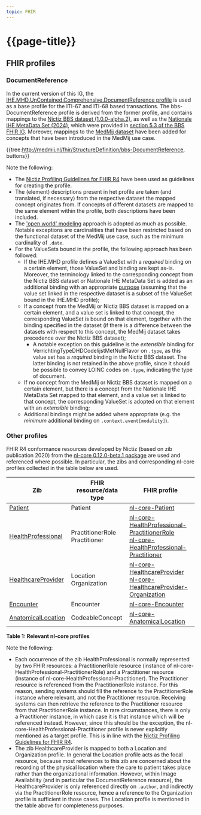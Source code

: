 ```yaml
---
topic: FHIR
---
```


# {{page-title}}

## FHIR profiles

### DocumentReference
In the current version of this IG, the [IHE.MHD.UnContained.Comprehensive.DocumentReference profile](https://profiles.ihe.net/ITI/MHD/StructureDefinition/IHE.MHD.UnContained.Comprehensive.DocumentReference) is used as a base profile for the ITI-67 and ITI-68 based transactions. The bbs-DocumentReference profile is derived from the former profile, and contains mappings to the [Nictiz BBS dataset (1.0.0-alpha.2)](https://decor.nictiz.nl/pub/bbs/bbs-html-20240208T092809/ds-2.16.840.1.113883.2.4.3.11.60.133.1.1-2022-03-09T122352.html), as well as the [Nationale IHE MetaData Set (2024)](https://decor.nictiz.nl/pub/nihemds/ihexds-html-20220712T144728/ds-2.16.840.1.113883.2.4.3.11.60.106.1.1-2013-12-04T122419.html), which were provided in [section 5.3 of the BBS FHIR IG](https://informatiestandaarden.nictiz.nl/wiki/Bbs:V1_Alpha2_IG#MHD.2FWIA:_Mobile_access_to_Health_Documents_.2F_Web-based_Image_Access). Moreover, mappings to the [MedMij dataset](https://github.com/Stichting-MedMij/MedMij-R4-ImageAvailability/blob/main/dataset/Dataset_MedMij_Beeldbeschikbaarheid_1.0.0-beta.1.xlsx) have been added for concepts that have been introduced in the MedMij use case.

{{tree:http://medmij.nl/fhir/StructureDefinition/bbs-DocumentReference, buttons}}

Note the following:
- The [Nictiz Profiling Guidelines for FHIR R4](https://informatiestandaarden.nictiz.nl/wiki/FHIR:V1.0_FHIR_Profiling_Guidelines_R4) have been used as guidelines for creating the profile.
- The (element) descriptions present in het profile are taken (and translated, if necessary) from the respective dataset the mapped concept originates from. If concepts of different datasets are mapped to the same element within the profile, both descriptions have been included.
- The ['open world' modeling](https://informatiestandaarden.nictiz.nl/wiki/FHIR:V1.0_FHIR_Profiling_Guidelines_R4#Open_vs._closed_world_modeling) approach is adopted as much as possible. Notable exceptions are cardinalities that have been restricted based on the functional dataset of the MedMij use case, such as the minimum cardinality of `.date`.
- For the ValueSets bound in the profile, the following approach has been followed:
  - If the IHE.MHD profile defines a ValueSet with a *required* binding on a certain element, those ValueSet and binding are kept as-is. Moreover, the terminology linked to the corresponding concept from the Nictiz BBS dataset or Nationale IHE MetaData Set is added as an additional binding with an appropriate [purpose](https://build.fhir.org/ig/FHIR/fhir-tools-ig/ValueSet-additional-binding-purpose.html) (assuming that the value set linked in the respective dataset is a subset of the ValueSet bound in the IHE.MHD profile);
  - If a concept from the MedMij or Nictiz BBS dataset is mapped on a certain element, and a value set is linked to that concept, the corresponding ValueSet is bound on that element, together with the binding specified in the dataset (if there is a difference between the datasets with respect to this concept, the MedMij dataset takes precedence over the Nictiz BBS dataset);
    - A notable exception on this guideline is the *extensible* binding for VerrichtingTypeDHDCodelijstMetNullFlavor on `.type`, as this value set has a *required* binding in the Nictiz BBS dataset. The latter binding is not retained in the above profile, since it should be possible to convey LOINC codes on `.type`, indicating the type of document.
  - If no concept from the MedMij or Nictiz BBS dataset is mapped on a certain element, but there is a concept from the Nationale IHE MetaData Set mapped to that element, and a value set is linked to that concept, the corresponding ValueSet is adopted on that element with an *extensible* binding;
  - Additional bindings might be added where appropriate (e.g. the *minimum* additional binding on `.context.event[modality]`).

### Other profiles
FHIR R4 conformance resources developed by Nictiz (based on zib publication 2020) from the [nl-core 0.12.0-beta.1 package](https://simplifier.net/packages/nictiz.fhir.nl.r4.nl-core/0.12.0-beta.1) are used and referenced where possible. In particular, the zibs and corresponding nl-core profiles collected in the table below are used.

| Zib | FHIR resource/data type | FHIR profile |
| --- | --- | --- |
| [Patient](https://zibs.nl/wiki/Patient-v3.2(2020EN)) | Patient | [nl-core-Patient](https://simplifier.net/packages/nictiz.fhir.nl.r4.nl-core/0.12.0-beta.1/files/2885819) |
| [HealthProfessional](https://zibs.nl/wiki/HealthProfessional-v3.5(2020EN)) | PractitionerRole <br/> Practitioner | [nl-core-HealthProfessional-PractitionerRole](https://simplifier.net/packages/nictiz.fhir.nl.r4.nl-core/0.12.0-beta.1/files/2885778) <br/> [nl-core-HealthProfessional-Practitioner](https://simplifier.net/packages/nictiz.fhir.nl.r4.nl-core/0.12.0-beta.1/files/2885777) |
| [HealthcareProvider](https://zibs.nl/wiki/HealthcareProvider-v3.4(2020EN)) | Location <br/> Organization | [nl-core-HealthcareProvider](https://simplifier.net/packages/nictiz.fhir.nl.r4.nl-core/0.12.0-beta.1/files/2885775) <br/> [nl-core-HealthcareProvider-Organization](https://simplifier.net/packages/nictiz.fhir.nl.r4.nl-core/0.12.0-beta.1/files/2885776) |
| [Encounter](https://zibs.nl/wiki/Encounter-v4.0.1(2020EN)) | Encounter | [nl-core-Encounter](https://simplifier.net/packages/nictiz.fhir.nl.r4.nl-core/0.12.0-beta.1/files/2885764) |
| [AnatomicalLocation](https://zibs.nl/wiki/AnatomicalLocation-v1.0(2020EN)) | CodeableConcept | [nl-core-AnatomicalLocation](https://simplifier.net/packages/nictiz.fhir.nl.r4.nl-core/0.12.0-beta.1/files/2885731) |

**Table 1: Relevant nl-core profiles**

Note the following:
- Each occurrence of the zib HealthProfessional is normally represented by two FHIR resources: a PractitionerRole resource (instance of nl-core-HealthProfessional-PractitionerRole) and a Practitioner resource (instance of nl-core-HealthProfessional-Practitioner). The Practitioner resource is referenced from the PractitionerRole instance. For this reason, sending systems should fill the reference to the PractitionerRole instance where relevant, and not the Practitioner resource. Receiving systems can then retrieve the reference to the Practitioner resource from that PractitionerRole instance.
In rare circumstances, there is only a Practitioner instance, in which case it is that instance which will be referenced instead. However, since this should be the exception, the nl-core-HealthProfessional-Practitioner profile is never explicitly mentioned as a target profile.
This is in line with the [Nictiz Profiling Guidelines for FHIR R4](https://informatiestandaarden.nictiz.nl/wiki/FHIR:V1.0_FHIR_Profiling_Guidelines_R4#Referencing_zib_HealthProfessional).
- The zib HealthcareProvider is mapped to both a Location and Organization profile. In general the Location profile acts as the focal resource, because most references to this zib are concerned about the recording of the physical location where the care to patient takes place rather than the organizational information. However, within Image Availability (and in particular the DocumentReference resource), the HealthcareProvider is only referenced directly on `.author`, and indirectly via the PractitionerRole resource, hence a reference to the Organization profile is sufficient in those cases. The Location profile is mentioned in the table above for completeness purposes.